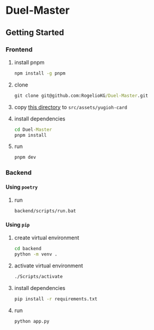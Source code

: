 # Duel-Master

## Getting Started

### Frontend

1. install pnpm
    ```bat
    npm install -g pnpm
    ```

2. clone
    ```bat
    git clone git@github.com:RogelioKG/Duel-Master.git
    ```

3. copy [this directory] to `src/assets/yugioh-card`

4. install dependencies
    ```bat
    cd Duel-Master
    pnpm install
    ```

5. run
    ```bat
    pnpm dev
    ```

### Backend

#### Using `poetry`
1. run
    ```bat
    backend/scripts/run.bat
    ```

#### Using `pip`
1. create virtual environment
   ```bat
   cd backend
   python -m venv .
   ```
2. activate virtual environment
   ```bat
   ./Scripts/activate
   ```

4. install dependencies
   ```bat
   pip install -r requirements.txt
   ```

5. run
   ```bat
   python app.py
   ```

[this directory]: https://github.com/kooriookami/yugioh-card/tree/master/src/assets/yugioh-card
